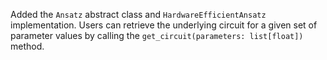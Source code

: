 Added the `Ansatz` abstract class and `HardwareEfficientAnsatz` implementation. Users can retrieve the underlying circuit for a given set of parameter values by calling the `get_circuit(parameters: list[float])` method.
